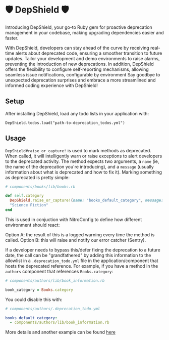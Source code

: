 # 🛡️ DepShield 🛡️

Introducing DepShield, your go-to Ruby gem for proactive deprecation management in your codebase, making upgrading dependencies easier and faster.

With DepShield, developers can stay ahead of the curve by receiving real-time alerts about deprecated code, ensuring a smoother transition to future updates. Tailor your development and demo environments to raise alarms, preventing the introduction of new deprecations. In addition, DepShield offers the flexibility to configure self-reporting mechanisms, allowing seamless issue notifications, configurable by environment Say goodbye to unexpected deprecation surprises and embrace a more streamlined and informed coding experience with DepShield!

## Setup

After installing DepShield, load any todo lists in your application with:

`DepShield.todos.load("path-to-deprecation_todos.yml")`

## Usage

`DepShield#raise_or_capture!` is used to mark methods as deprecated. When called, it will intelligently warn or raise exceptions to alert developers to the deprecated activity. The method expects two arguments, a `name` (ie, the name of the deprecation you're introducing), and a `message` (usually information about what is deprecated and how to fix it). Marking something as deprecated is pretty simple:

```ruby
# components/books/lib/books.rb

def self.category
  DepShield.raise_or_capture!(name: "books_default_category", message: "please use '.default_category' instead")
  "Science Fiction"
end
```

This is used in conjuction with NitroConfig to define how different environment should react:

Option A: the result of this is a logged warning every time the method is called.
Option B: this will raise and notify our error catcher (Sentry).

If a developer needs to bypass this/defer fixing the deprecation to a future date, the call can be "grandfathered" by adding this information to the allowlist in a `.deprecation_todo.yml` file in the application/component that hosts the deprecated reference. For example, if you have a method in the `authors` component that references `Books.category`:

```ruby
# components/authors/lib/book_information.rb

book_category = Books.category
```

You could disable this with:

```yml
# components/authors/.deprecation_todo.yml

books_default_category:
  - components/authors/lib/book_information.rb
```

More details and another example can be found [here](https://github.com/powerhome/power-tools/blob/main/packages/dep_shield/spec/internal/config/.deprecation_todo.yml)
